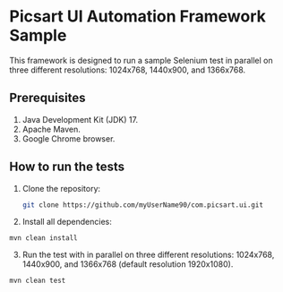 # Picsart UI Automation Framework Sample

This framework is designed to run a sample Selenium test in parallel on three different resolutions: 1024x768, 1440x900, and 1366x768.

## Prerequisites

1. Java Development Kit (JDK) 17.
2. Apache Maven.
3. Google Chrome browser.


## How to run the tests

1. Clone the repository:
   ```sh
   git clone https://github.com/myUserName90/com.picsart.ui.git

2. Install all dependencies:
  
``mvn clean install``

3. Run the test with in parallel on three different resolutions: 1024x768, 1440x900, and 1366x768 (default resolution 1920x1080).

```mvn clean test```